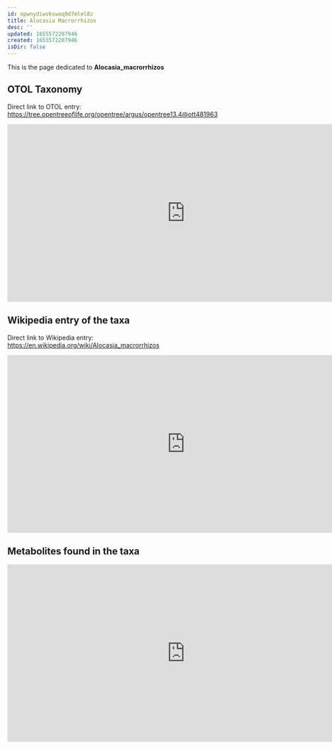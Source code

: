 ```yaml
---
id: opwnydiwvkswoq9d7mlel8z
title: Alocasia Macrorrhizos
desc: ''
updated: 1655572207946
created: 1655572207946
isDir: false
---
```

This is the page dedicated to **Alocasia_macrorrhizos**


## OTOL Taxonomy


Direct link to OTOL entry: https://tree.opentreeoflife.org/opentree/argus/opentree13.4@ott481963



<html>
    <body>
    <iframe src="https://tree.opentreeoflife.org/opentree/argus/opentree13.4@ott481963"
    width="800" height="400" frameborder="0" allowfullscreen> </iframe>
    </body>
</html>
    


## Wikipedia entry of the taxa


Direct link to Wikipedia entry: https://en.wikipedia.org/wiki/Alocasia_macrorrhizos



<html>
    <body>
    <iframe src="https://en.wikipedia.org/wiki/Alocasia_macrorrhizos"
    width="800" height="400" frameborder="0" allowfullscreen> </iframe>
    </body>
</html>
    


## Metabolites found in the taxa



<html>
 <body>
  <iframe src="https://query.wikidata.org/embed.html#SELECT%20%3Fmesh_id%20%3Fmesh_idLabel%20%3Fchemical_compound%20%3Fchemical_compoundLabel%20%3Fqueried_taxa%20%20%3Fqueried_taxaLabel%20%3Fqueried_taxall%20%3Fqueried_taxallLabel%20%3Freference%20%3FreferenceLabel%20WHERE%20%7B%0A%20%20VALUES%20%3Fchemical_classes%20%7B%0A%20%20%20%20wd%3AQ11173%20%23%20chemical%20compound%0A%20%20%20%20wd%3AQ59199015%20%23%20group%20of%20stereoisomers%0A%20%20%7D%0A%20%20%3Fchemical_compound%20wdt%3AP31%20%3Fchemical_classes.%20%23%20We%20select%20instance%20of%20the%20chemical%20classes%20%28chemical%20compound%20or%20group%20of%20stereoisomers%29%0A%20%20VALUES%20%3Fqueried_taxa%20%7B%0A%20%20%20%20wd%3AQ1484310%0A%20%20%20%20%23Enter%20the%20Wikidata%20identifier%20of%20your%20taxa%20of%20interest%20%28here%20Streptomyces%20coelicolor%29.%0A%20%20%20%20%23%20You%20can%20remove%20the%20Qxxxxxxx%20id%20and%20hit%20Ctrl%2Bspace%2C%20thype%20in%20the%20first%20letters%20and%20it%20should%20autocomplete%0A%20%20%7D%0A%20%20%7B%0A%20%20%20%20%3Fchemical_compound%20p%3AP703%20%3Fstmt.%23%20We%20selecte%20chemical%20classes%20having%20the%20found%20in%20taxon%20statement%0A%20%20%20%20%3Fqueried_taxall%20wdt%3AP171%2a%20%3Fqueried_taxa.%0A%20%20%20%20%3Fstmt%20ps%3AP703%20%3Fqueried_taxall.%20%23%20and%20the%20restrict%20the%20found%20in%20taxon%20statement%20to%20match%20our%20queried%20taxa%0A%20%20%20%20%23%3Fchemical_compound%20p%3AP2868%20%3Fmesh.%0A%20%20%20%20%23%3Fmesh%20ps%3AP2868%20%3Fmesh_id.%0A%20%20%7D%0A%20%20%20%20%20%20OPTIONAL%20%7B%0A%20%20%20%20%20%20%3Fstmt%20prov%3AwasDerivedFrom%20%3Fref.%0A%20%20%20%20%20%20%3Fref%20pr%3AP248%20%3Freference.%20%23%20We%20optionally%20return%20the%20reference%20if%20present%20stated%20in%0A%20%20%20%20%7D%0A%20%20%0A%20%0A%20%20SERVICE%20wikibase%3Alabel%20%7B%20bd%3AserviceParam%20wikibase%3Alanguage%20%22%5BAUTO_LANGUAGE%5D%2Cen%22.%20%7D%0A%7D" 
   width="800" height="400" frameborder="0" allowfullscreen></iframe>
 </body>
</html>
    
